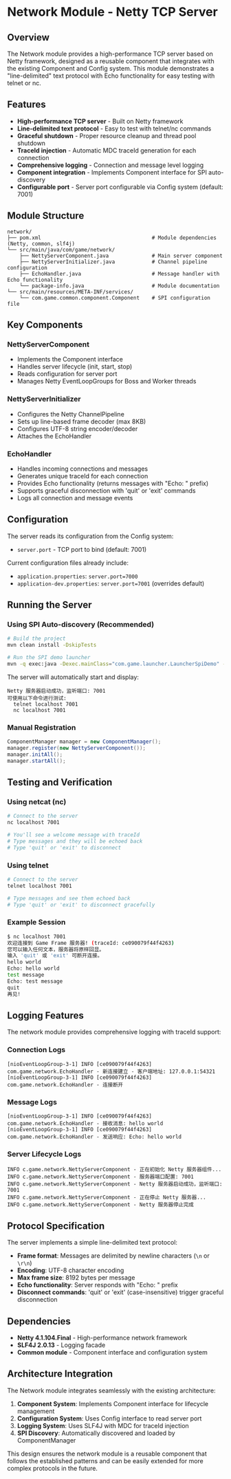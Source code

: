 # Network Module - Netty TCP Server

## Overview

The Network module provides a high-performance TCP server based on Netty framework, designed as a reusable component that integrates with the existing Component and Config system. This module demonstrates a "line-delimited" text protocol with Echo functionality for easy testing with telnet or nc.

## Features

- **High-performance TCP server** - Built on Netty framework
- **Line-delimited text protocol** - Easy to test with telnet/nc commands
- **Graceful shutdown** - Proper resource cleanup and thread pool shutdown
- **TraceId injection** - Automatic MDC traceId generation for each connection
- **Comprehensive logging** - Connection and message level logging
- **Component integration** - Implements Component interface for SPI auto-discovery
- **Configurable port** - Server port configurable via Config system (default: 7001)

## Module Structure

```
network/
├── pom.xml                                    # Module dependencies (Netty, common, slf4j)
└── src/main/java/com/game/network/
    ├── NettyServerComponent.java              # Main server component
    ├── NettyServerInitializer.java            # Channel pipeline configuration
    ├── EchoHandler.java                       # Message handler with Echo functionality
    └── package-info.java                      # Module documentation
└── src/main/resources/META-INF/services/
    └── com.game.common.component.Component    # SPI configuration file
```

## Key Components

### NettyServerComponent
- Implements the Component interface
- Handles server lifecycle (init, start, stop)
- Reads configuration for server port
- Manages Netty EventLoopGroups for Boss and Worker threads

### NettyServerInitializer
- Configures the Netty ChannelPipeline
- Sets up line-based frame decoder (max 8KB)
- Configures UTF-8 string encoder/decoder
- Attaches the EchoHandler

### EchoHandler
- Handles incoming connections and messages
- Generates unique traceId for each connection
- Provides Echo functionality (returns messages with "Echo: " prefix)
- Supports graceful disconnection with 'quit' or 'exit' commands
- Logs all connection and message events

## Configuration

The server reads its configuration from the Config system:

- `server.port` - TCP port to bind (default: 7001)

Current configuration files already include:
- `application.properties`: `server.port=7000`
- `application-dev.properties`: `server.port=7001` (overrides default)

## Running the Server

### Using SPI Auto-discovery (Recommended)

```bash
# Build the project
mvn clean install -DskipTests

# Run the SPI demo launcher
mvn -q exec:java -Dexec.mainClass="com.game.launcher.LauncherSpiDemo" -pl launcher
```

The server will automatically start and display:
```
Netty 服务器启动成功，监听端口: 7001
可使用以下命令进行测试:
  telnet localhost 7001
  nc localhost 7001
```

### Manual Registration

```java
ComponentManager manager = new ComponentManager();
manager.register(new NettyServerComponent());
manager.initAll();
manager.startAll();
```

## Testing and Verification

### Using netcat (nc)

```bash
# Connect to the server
nc localhost 7001

# You'll see a welcome message with traceId
# Type messages and they will be echoed back
# Type 'quit' or 'exit' to disconnect
```

### Using telnet

```bash
# Connect to the server
telnet localhost 7001

# Type messages and see them echoed back
# Type 'quit' or 'exit' to disconnect gracefully
```

### Example Session

```bash
$ nc localhost 7001
欢迎连接到 Game Frame 服务器! (traceId: ce090079f44f4263)
您可以输入任何文本，服务器将原样回显。
输入 'quit' 或 'exit' 可断开连接。
hello world
Echo: hello world
test message  
Echo: test message
quit
再见!
```

## Logging Features

The network module provides comprehensive logging with traceId support:

### Connection Logs
```
[nioEventLoopGroup-3-1] INFO [ce090079f44f4263] com.game.network.EchoHandler - 新连接建立 - 客户端地址: 127.0.0.1:54321
[nioEventLoopGroup-3-1] INFO [ce090079f44f4263] com.game.network.EchoHandler - 连接断开
```

### Message Logs
```
[nioEventLoopGroup-3-1] INFO [ce090079f44f4263] com.game.network.EchoHandler - 接收消息: hello world
[nioEventLoopGroup-3-1] INFO [ce090079f44f4263] com.game.network.EchoHandler - 发送响应: Echo: hello world
```

### Server Lifecycle Logs
```
INFO c.game.network.NettyServerComponent - 正在初始化 Netty 服务器组件...
INFO c.game.network.NettyServerComponent - 服务器端口配置: 7001
INFO c.game.network.NettyServerComponent - Netty 服务器启动成功，监听端口: 7001
INFO c.game.network.NettyServerComponent - 正在停止 Netty 服务器...
INFO c.game.network.NettyServerComponent - Netty 服务器停止完成
```

## Protocol Specification

The server implements a simple line-delimited text protocol:

- **Frame format**: Messages are delimited by newline characters (`\n` or `\r\n`)
- **Encoding**: UTF-8 character encoding
- **Max frame size**: 8192 bytes per message
- **Echo functionality**: Server responds with "Echo: " prefix
- **Disconnect commands**: 'quit' or 'exit' (case-insensitive) trigger graceful disconnection

## Dependencies

- **Netty 4.1.104.Final** - High-performance network framework
- **SLF4J 2.0.13** - Logging facade
- **Common module** - Component interface and configuration system

## Architecture Integration

The Network module integrates seamlessly with the existing architecture:

1. **Component System**: Implements Component interface for lifecycle management
2. **Configuration System**: Uses Config interface to read server port
3. **Logging System**: Uses SLF4J with MDC for traceId injection
4. **SPI Discovery**: Automatically discovered and loaded by ComponentManager

This design ensures the network module is a reusable component that follows the established patterns and can be easily extended for more complex protocols in the future.